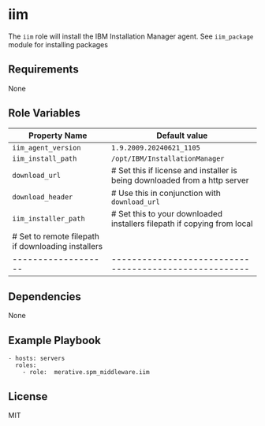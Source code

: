 # iim

The `iim` role will install the IBM Installation Manager agent. See `iim_package` module for installing packages

## Requirements

None

## Role Variables

| Property Name       | Default value                                         |
| ------------------- | ----------------------------------------------------- |
| `iim_agent_version` | `1.9.2009.20240621_1105`                              |
| `iim_install_path`  | `/opt/IBM/InstallationManager`                        |
| `download_url`      | # Set this if license and installer is being downloaded from a http server|
| `download_header`   | # Use this in conjunction with `download_url` |
| `iim_installer_path`| # Set this to your downloaded installers filepath if copying from local|
|                       # Set to remote filepath if downloading installers    |
| ------------------- | ------------------------------------------------------|

## Dependencies

None

## Example Playbook

```
- hosts: servers
  roles:
    - role:  merative.spm_middleware.iim
```

## License

MIT
